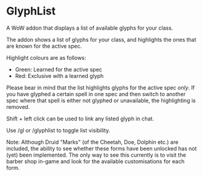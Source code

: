 # GlyphList
A WoW addon that displays a list of available glyphs for your class.

The addon shows a list of glyphs for your class, and highlights the ones that are known for the active spec.

Highlight colours are as follows:
- Green: Learned for the active spec
- Red: Exclusive with a learned glyph

Please bear in mind that the list highlights glyphs for the active spec *only*. If you have glyphed a certain spell in one spec and then switch to another spec where that spell is either not glyphed or unavailable, the highlighting is removed.

Shift + left click can be used to link any listed glyph in chat.

Use /gl or /glyphlist to toggle list visibility.

Note: Although Druid "Marks" (of the Cheetah, Doe, Dolphin etc.) are included, the ability to see whether these forms have been unlocked has not (yet) been implemented. The only way to see this currently is to visit the barber shop in-game and look for the available customisations for each form.
